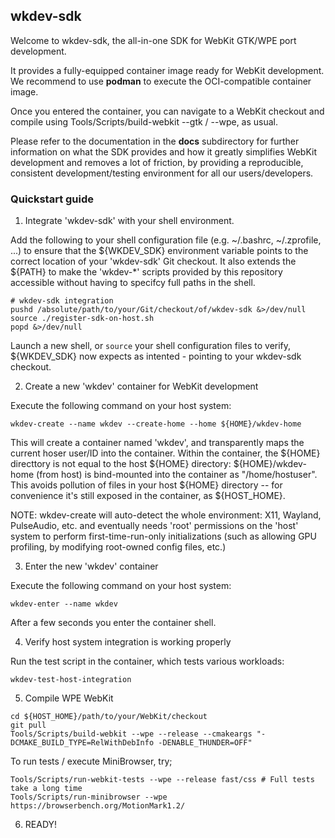 ## wkdev-sdk

Welcome to wkdev-sdk, the all-in-one SDK for WebKit GTK/WPE port development.

It provides a fully-equipped container image ready for WebKit development.
We recommend to use **podman** to execute the OCI-compatible container image.

Once you entered the container, you can navigate to a WebKit checkout
and compile using Tools/Scripts/build-webkit --gtk / --wpe, as usual.

Please refer to the documentation in the **docs** subdirectory for further
information on what the SDK provides and how it greatly simplifies WebKit
development and removes a lot of friction, by providing a reproducible,
consistent development/testing environment for all our users/developers.

### Quickstart guide

1. Integrate 'wkdev-sdk' with your shell environment.

Add the following to your shell configuration file (e.g. ~/.bashrc, ~/.zprofile, ...)
to ensure that the ${WKDEV_SDK} environment variable points to the correct location
of your 'wkdev-sdk' Git checkout. It also extends the ${PATH} to make the 'wkdev-\*' scripts
provided by this repository accessible without having to specifcy full paths in the shell.

```
# wkdev-sdk integration
pushd /absolute/path/to/your/Git/checkout/of/wkdev-sdk &>/dev/null
source ./register-sdk-on-host.sh
popd &>/dev/null
```

Launch a new shell, or `source` your shell configuration files to verify, ${WKDEV_SDK}
now expects as intented - pointing to your wkdev-sdk checkout.

2. Create a new 'wkdev' container for WebKit development

Execute the following command on your host system:

```wkdev-create --name wkdev --create-home --home ${HOME}/wkdev-home```

This will create a container named 'wkdev', and transparently maps the current hoser user/ID
into the container. Within the container, the ${HOME} directtory is not equal to the host
${HOME} directory: ${HOME}/wkdev-home (from host) is bind-mounted into the container as
"/home/hostuser". This avoids pollution of files in your host ${HOME} directory -- for
convenience it's still exposed in the container, as ${HOST_HOME}.

NOTE: wkdev-create will auto-detect the whole environment: X11, Wayland, PulseAudio, etc.
and eventually needs 'root' permissions on the 'host' system to perform first-time-run-only
initializations (such as allowing GPU profiling, by modifying root-owned config files, etc.)

3. Enter the new 'wkdev' container

Execute the following command on your host system:

```wkdev-enter --name wkdev```

After a few seconds you enter the container shell.

4. Verify host system integration is working properly

Run the test script in the container, which tests various workloads:

```wkdev-test-host-integration```

5. Compile WPE WebKit

```
cd ${HOST_HOME}/path/to/your/WebKit/checkout
git pull
Tools/Scripts/build-webkit --wpe --release --cmakeargs "-DCMAKE_BUILD_TYPE=RelWithDebInfo -DENABLE_THUNDER=OFF"
```

To run tests / execute MiniBrowser, try;

```
Tools/Scripts/run-webkit-tests --wpe --release fast/css # Full tests take a long time
Tools/Scripts/run-minibrowser --wpe https://browserbench.org/MotionMark1.2/
```

6. READY!
